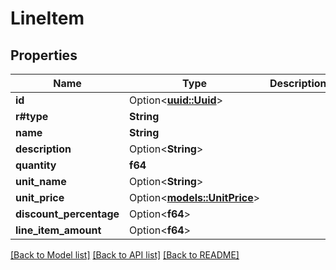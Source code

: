 # LineItem

## Properties

Name | Type | Description | Notes
------------ | ------------- | ------------- | -------------
**id** | Option<[**uuid::Uuid**](uuid::Uuid.md)> |  | [optional]
**r#type** | **String** |  | 
**name** | **String** |  | 
**description** | Option<**String**> |  | [optional]
**quantity** | **f64** |  | 
**unit_name** | Option<**String**> |  | [optional]
**unit_price** | Option<[**models::UnitPrice**](UnitPrice.md)> |  | [optional]
**discount_percentage** | Option<**f64**> |  | [optional]
**line_item_amount** | Option<**f64**> |  | [optional]

[[Back to Model list]](../README.md#documentation-for-models) [[Back to API list]](../README.md#documentation-for-api-endpoints) [[Back to README]](../README.md)


